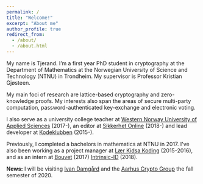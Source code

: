 ```yaml
---
permalink: /
title: "Welcome!"
excerpt: "About me"
author_profile: true
redirect_from:
  - /about/
  - /about.html
---
```


My name is Tjerand. I’m a first year PhD student in cryptography at the Department of Mathematics at the Norwegian University of Science and Technology (NTNU) in Trondheim. My supervisor is Professor Kristian Gjøsteen.

My main foci of research are lattice-based cryptography and zero-knowledge proofs. My interests also span the areas of secure multi-party computation, password-authenticated key-exchange and electronic voting.

 I also serve as a university college teacher at [Western Norway University of Applied Sciences](https://www.hvl.no/en) (2017-), an editor at [Sikkerhet Online](https://www.sikkerhet.online/author/tjerand-silde) (2018-) and lead developer at [Kodeklubben](http://oppgaver.kidsakoder.no) (2015-).

 Previously, I completed a bachelors in mathematics at NTNU in 2017. I've also been working as a project manager at [Lær Kidsa Koding](https://www.kidsakoder.no) (2015-2016), and as an intern at [Bouvet](https://en.bouvet.no/) (2017) [Intrinsic-ID](https://www.intrinsic-id.com) (2018).

 **News:** I will be visiting [Ivan Damgård](https://users-cs.au.dk/~ivan/) and the [Aarhus Crypto Group](https://cs.au.dk/research/cryptography-and-security) the fall semester of 2020.
